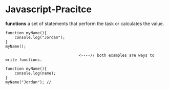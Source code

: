 # Javascript-Pracitce

**functions**
a set of statements that perform the task or calculates the value.

```
function myName(){
    console.log("Jordan");
}
myName();

                                <----// both examples are ways to write functions.

function myName(){
    console.log(name);
}
myName("Jordan"); //


```
